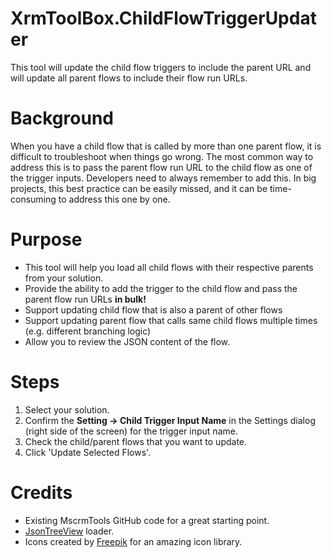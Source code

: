 # XrmToolBox.ChildFlowTriggerUpdater

This tool will update the child flow triggers to include the parent URL and will update all parent flows to include their flow run URLs.

# Background

When you have a child flow that is called by more than one parent flow, it is difficult to troubleshoot when things go wrong. The most common way to address this is to pass the parent flow run URL to the child flow as one of the trigger inputs. Developers need to always remember to add this. In big projects, this best practice can be easily missed, and it can be time-consuming to address this one by one.

# Purpose

- This tool will help you load all child flows with their respective parents from your solution.
- Provide the ability to add the trigger to the child flow and pass the parent flow run URLs **in bulk!**
- Support updating child flow that is also a parent of other flows
- Support updating parent flow that calls same child flows multiple times (e.g. different branching logic)
- Allow you to review the JSON content of the flow.

# Steps

1. Select your solution.
2. Confirm the **Setting -> Child Trigger Input Name** in the Settings dialog (right side of the screen) for the trigger input name.
3. Check the child/parent flows that you want to update.
4. Click 'Update Selected Flows'.

# Credits

- Existing MscrmTools GitHub code for a great starting point.
- [JsonTreeView](https\://github.com/huseyint/JsonTreeView) loader.
- Icons created by [Freepik](https\://www.freepik.com/icons) for an amazing icon library.
